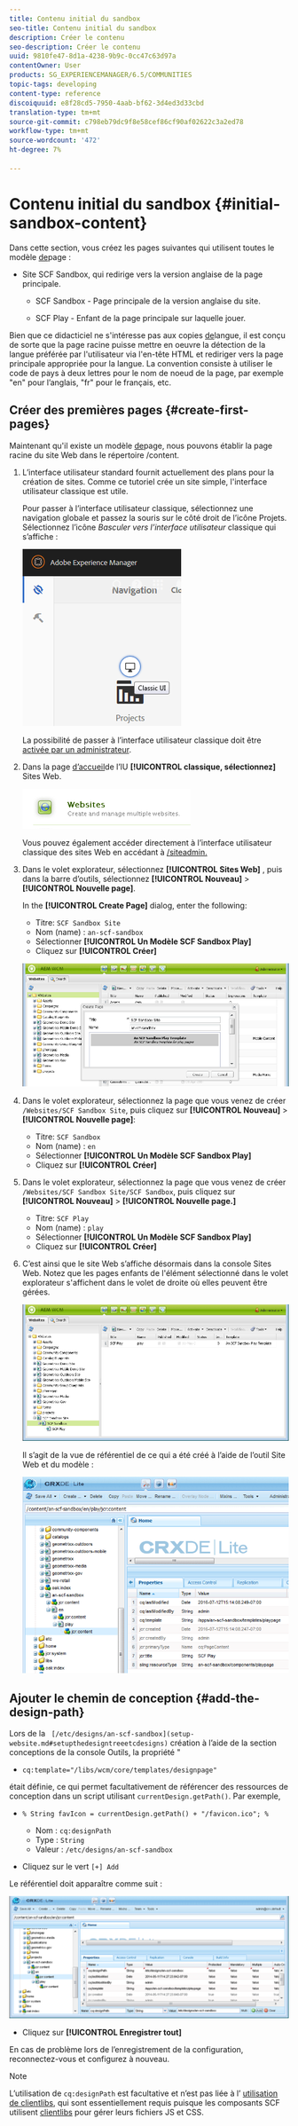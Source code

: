 ```yaml
---
title: Contenu initial du sandbox
seo-title: Contenu initial du sandbox
description: Créer le contenu
seo-description: Créer le contenu
uuid: 9810fe47-8d1a-4238-9b9c-0cc47c63d97a
contentOwner: User
products: SG_EXPERIENCEMANAGER/6.5/COMMUNITIES
topic-tags: developing
content-type: reference
discoiquuid: e8f28cd5-7950-4aab-bf62-3d4ed3d33cbd
translation-type: tm+mt
source-git-commit: c798eb79dc9f8e58cef86cf90af02622c3a2ed78
workflow-type: tm+mt
source-wordcount: '472'
ht-degree: 7%

---
```



# Contenu initial du sandbox {#initial-sandbox-content}

Dans cette section, vous créez les pages suivantes qui utilisent toutes le modèle [de](initial-app.md#createthepagetemplate)page :

* Site SCF Sandbox, qui redirige vers la version anglaise de la page principale.

   * SCF Sandbox - Page principale de la version anglaise du site.

   * SCF Play - Enfant de la page principale sur laquelle jouer.

Bien que ce didacticiel ne s&#39;intéresse pas aux copies [de](../../help/sites-administering/tc-prep.md)langue, il est conçu de sorte que la page racine puisse mettre en oeuvre la détection de la langue préférée par l&#39;utilisateur via l&#39;en-tête HTML et rediriger vers la page principale appropriée pour la langue. La convention consiste à utiliser le code de pays à deux lettres pour le nom de noeud de la page, par exemple &quot;en&quot; pour l’anglais, &quot;fr&quot; pour le français, etc.

## Créer des premières pages {#create-first-pages}

Maintenant qu&#39;il existe un modèle [de](initial-app.md#createthepagetemplate)page, nous pouvons établir la page racine du site Web dans le répertoire /content.

1. L’interface utilisateur standard fournit actuellement des plans pour la création de sites. Comme ce tutoriel crée un site simple, l&#39;interface utilisateur classique est utile.

   Pour passer à l’interface utilisateur classique, sélectionnez une navigation globale et passez la souris sur le côté droit de l’icône Projets. Sélectionnez l’icône *Basculer vers l’interface utilisateur* classique qui s’affiche :

   ![chlimage_1-36](assets/chlimage_1-36.png)

   La possibilité de passer à l’interface utilisateur classique doit être [activée par un administrateur](../../help/sites-administering/enable-classic-ui.md).

1. Dans la page [d’accueil](http://localhost:4502/welcome.html)de l’IU **[!UICONTROL classique, sélectionnez]** Sites Web.

   ![chlimage_1-37](assets/chlimage_1-37.png)

   Vous pouvez également accéder directement à l’interface utilisateur classique des sites Web en accédant à [/siteadmin.](http://localhost:4502/siteadmin)

1. Dans le volet explorateur, sélectionnez **[!UICONTROL Sites Web]** , puis dans la barre d’outils, sélectionnez **[!UICONTROL Nouveau]** > **[!UICONTROL Nouvelle page]**.

   In the **[!UICONTROL Create Page]** dialog, enter the following:

   * Titre: `SCF Sandbox Site`
   * Nom (name) : `an-scf-sandbox`
   * Sélectionner **[!UICONTROL Un Modèle SCF Sandbox Play]**
   * Cliquez sur **[!UICONTROL Créer]**

   ![chlimage_1-38](assets/chlimage_1-38.png)

1. Dans le volet explorateur, sélectionnez la page que vous venez de créer `/Websites/SCF Sandbox Site`, puis cliquez sur **[!UICONTROL Nouveau]** > **[!UICONTROL Nouvelle page]**:

   * Titre: `SCF Sandbox`
   * Nom (name) : `en`
   * Sélectionner **[!UICONTROL Un Modèle SCF Sandbox Play]**
   * Cliquez sur **[!UICONTROL Créer]**

1. Dans le volet explorateur, sélectionnez la page que vous venez de créer `/Websites/SCF Sandbox Site/SCF Sandbox`, puis cliquez sur **[!UICONTROL Nouveau]** > **[!UICONTROL Nouvelle page.]**

   * Titre: `SCF Play`
   * Nom (name) : `play`
   * Sélectionner **[!UICONTROL Un Modèle SCF Sandbox Play]**
   * Cliquez sur **[!UICONTROL Créer]**

1. C’est ainsi que le site Web s’affiche désormais dans la console Sites Web. Notez que les pages enfants de l&#39;élément sélectionné dans le volet explorateur s&#39;affichent dans le volet de droite où elles peuvent être gérées.

   ![chlimage_1-39](assets/chlimage_1-39.png)

   Il s’agit de la vue de référentiel de ce qui a été créé à l’aide de l’outil Site Web et du modèle :

   ![chlimage_1-40](assets/chlimage_1-40.png)

## Ajouter le chemin de conception {#add-the-design-path}

Lors de la ` [/etc/designs/an-scf-sandbox](setup-website.md#setupthedesigntreeetcdesigns)` création à l’aide de la section conceptions de la console Outils, la propriété &quot;

* `cq:template="/libs/wcm/core/templates/designpage"`

était définie, ce qui permet facultativement de référencer des ressources de conception dans un script utilisant `currentDesign.getPath()`. Par exemple, 

* `% String favIcon = currentDesign.getPath() + "/favicon.ico"; %`


   * Nom : `cq:designPath`
   * Type : `String`
   * Valeur : `/etc/designs/an-scf-sandbox`

* Cliquez sur le vert `[+] Add`

Le référentiel doit apparaître comme suit :

![chlimage_1-41](assets/chlimage_1-41.png)

* Cliquez sur **[!UICONTROL Enregistrer tout]**

En cas de problème lors de l’enregistrement de la configuration, reconnectez-vous et configurez à nouveau.

>[!NOTE]
>
>L’utilisation de `cq:designPath` est facultative et n’est pas liée à l’ [utilisation de clientlibs](develop-app.md#includeclientlibsintemplate), qui sont essentiellement requis puisque les composants SCF utilisent [clientlibs](client-customize.md#clientlibs-for-scf) pour gérer leurs fichiers JS et CSS.


